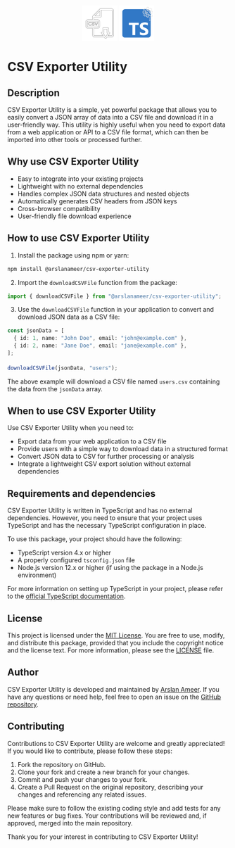 <p align="center" float="left">
     <img src="./export-csv.png" alt="export-as-csv" width="80">
     <img src="./ts-utility.png" alt="typescript-utility-function" width="80">
</p>

# CSV Exporter Utility

## Description

CSV Exporter Utility is a simple, yet powerful package that allows you to easily convert a JSON array of data into a CSV file and download it in a user-friendly way. This utility is highly useful when you need to export data from a web application or API to a CSV file format, which can then be imported into other tools or processed further.

## Why use CSV Exporter Utility

- Easy to integrate into your existing projects
- Lightweight with no external dependencies
- Handles complex JSON data structures and nested objects
- Automatically generates CSV headers from JSON keys
- Cross-browser compatibility
- User-friendly file download experience

## How to use CSV Exporter Utility

1. Install the package using npm or yarn:

```bash
npm install @arslanameer/csv-exporter-utility
```

2. Import the `downloadCSVFile` function from the package:

```typescript
import { downloadCSVFile } from "@arslanameer/csv-exporter-utility";
```

3. Use the `downloadCSVFile` function in your application to convert and download JSON data as a CSV file:

```typescript
const jsonData = [
  { id: 1, name: "John Doe", email: "john@example.com" },
  { id: 2, name: "Jane Doe", email: "jane@example.com" },
];

downloadCSVFile(jsonData, "users");
```

The above example will download a CSV file named `users.csv` containing the data from the `jsonData` array.

## When to use CSV Exporter Utility

Use CSV Exporter Utility when you need to:

- Export data from your web application to a CSV file
- Provide users with a simple way to download data in a structured format
- Convert JSON data to CSV for further processing or analysis
- Integrate a lightweight CSV export solution without external dependencies

## Requirements and dependencies

CSV Exporter Utility is written in TypeScript and has no external dependencies. However, you need to ensure that your project uses TypeScript and has the necessary TypeScript configuration in place.

To use this package, your project should have the following:

- TypeScript version 4.x or higher
- A properly configured `tsconfig.json` file
- Node.js version 12.x or higher (if using the package in a Node.js environment)

For more information on setting up TypeScript in your project, please refer to the [official TypeScript documentation](https://www.typescriptlang.org/docs/).

## License

This project is licensed under the [MIT License](https://opensource.org/licenses/MIT). You are free to use, modify, and distribute this package, provided that you include the copyright notice and the license text. For more information, please see the [LICENSE](./LICENSE) file.

## Author

CSV Exporter Utility is developed and maintained by [Arslan Ameer](https://github.com/arslanameer). If you have any questions or need help, feel free to open an issue on the [GitHub repository](https://github.com/arslanameer/csv-exporter-utility).

## Contributing

Contributions to CSV Exporter Utility are welcome and greatly appreciated! If you would like to contribute, please follow these steps:

1. Fork the repository on GitHub.
2. Clone your fork and create a new branch for your changes.
3. Commit and push your changes to your fork.
4. Create a Pull Request on the original repository, describing your changes and referencing any related issues.

Please make sure to follow the existing coding style and add tests for any new features or bug fixes. Your contributions will be reviewed and, if approved, merged into the main repository.

Thank you for your interest in contributing to CSV Exporter Utility!